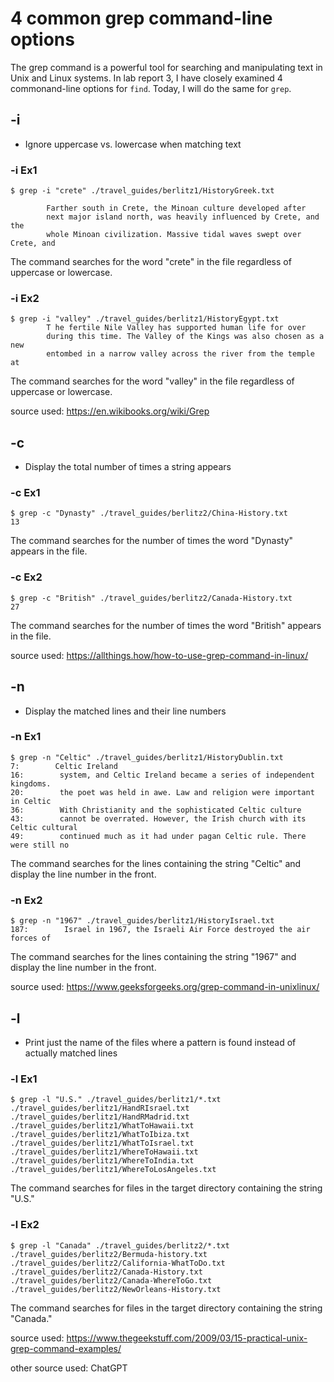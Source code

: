 # 4 common grep command-line options



The grep command is a powerful tool for searching and manipulating text in Unix and Linux systems. 
In lab report 3, I have closely examined 4 commonand-line options for `find`.
Today, I will do the same for `grep`.

## -i
- Ignore uppercase vs. lowercase when matching text

### -i Ex1
```
$ grep -i "crete" ./travel_guides/berlitz1/HistoryGreek.txt

        Farther south in Crete, the Minoan culture developed after
        next major island north, was heavily influenced by Crete, and the
        whole Minoan civilization. Massive tidal waves swept over Crete, and
```
The command searches for the word "crete" in the file regardless of uppercase or lowercase.

### -i Ex2
```
$ grep -i "valley" ./travel_guides/berlitz1/HistoryEgypt.txt
        T he fertile Nile Valley has supported human life for over
        during this time. The Valley of the Kings was also chosen as a new
        entombed in a narrow valley across the river from the temple at
```
The command searches for the word "valley" in the file regardless of uppercase or lowercase.

source used: https://en.wikibooks.org/wiki/Grep

## -c
- Display the total number of times a string appears 

### -c Ex1

```
$ grep -c "Dynasty" ./travel_guides/berlitz2/China-History.txt
13
```
The command searches for the number of times the word "Dynasty" appears in the file.

### -c Ex2 
```
$ grep -c "British" ./travel_guides/berlitz2/Canada-History.txt
27
```
The command searches for the number of times the word "British" appears in the file.

source used:  https://allthings.how/how-to-use-grep-command-in-linux/

## -n
- Display the matched lines and their line numbers

### -n Ex1

```
$ grep -n "Celtic" ./travel_guides/berlitz1/HistoryDublin.txt
7:        Celtic Ireland
16:        system, and Celtic Ireland became a series of independent kingdoms.
20:        the poet was held in awe. Law and religion were important in Celtic
36:        With Christianity and the sophisticated Celtic culture
43:        cannot be overrated. However, the Irish church with its Celtic cultural
49:        continued much as it had under pagan Celtic rule. There were still no
```
The command searches for the lines containing the string "Celtic" and display the line number in the front.

### -n Ex2 
```
$ grep -n "1967" ./travel_guides/berlitz1/HistoryIsrael.txt
187:        Israel in 1967, the Israeli Air Force destroyed the air forces of
```
The command searches for the lines containing the string "1967" and display the line number in the front.

source used: https://www.geeksforgeeks.org/grep-command-in-unixlinux/

## -l
- Print just the name of the files where a pattern is found instead of actually matched lines

### -l Ex1

```
$ grep -l "U.S." ./travel_guides/berlitz1/*.txt
./travel_guides/berlitz1/HandRIsrael.txt
./travel_guides/berlitz1/HandRMadrid.txt
./travel_guides/berlitz1/WhatToHawaii.txt
./travel_guides/berlitz1/WhatToIbiza.txt
./travel_guides/berlitz1/WhatToIsrael.txt
./travel_guides/berlitz1/WhereToHawaii.txt
./travel_guides/berlitz1/WhereToIndia.txt
./travel_guides/berlitz1/WhereToLosAngeles.txt
```
The command searches for files in the target directory containing the string "U.S."

### -l Ex2 
```
$ grep -l "Canada" ./travel_guides/berlitz2/*.txt
./travel_guides/berlitz2/Bermuda-history.txt
./travel_guides/berlitz2/California-WhatToDo.txt
./travel_guides/berlitz2/Canada-History.txt
./travel_guides/berlitz2/Canada-WhereToGo.txt
./travel_guides/berlitz2/NewOrleans-History.txt
```
The command searches for files in the target directory containing the string "Canada."

source used: https://www.thegeekstuff.com/2009/03/15-practical-unix-grep-command-examples/


other source used: ChatGPT

